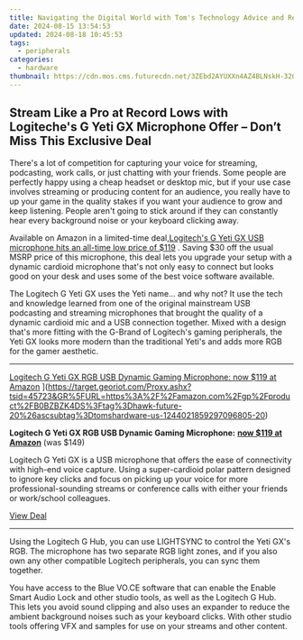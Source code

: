 ```yaml
---
title: Navigating the Digital World with Tom's Technology Advice and Reviews
date: 2024-08-15 13:54:53
updated: 2024-08-18 10:45:53
tags:
  - peripherals
categories:
  - hardware
thumbnail: https://cdn.mos.cms.futurecdn.net/3ZEbd2AYUXXn4AZ4BLNskH-320-80.jpg
---
```


## Stream Like a Pro at Record Lows with Logiteche's G Yeti GX Microphone Offer – Don’t Miss This Exclusive Deal

There's a lot of competition for capturing your voice for streaming, podcasting, work calls, or just chatting with your friends. Some people are perfectly happy using a cheap headset or desktop mic, but if your use case involves streaming or producing content for an audience, you really have to up your game in the quality stakes if you want your audience to grow and keep listening. People aren't going to stick around if they can constantly hear every background noise or your keyboard clicking away.

 Available on Amazon in a limited-time deal,[Logitech's G Yeti GX USB microphone hits an all-time low price of $119](https://target.georiot.com/Proxy.ashx?tsid=45723&GR%5FURL=https%3A%2F%2Famazon.com%2Fgp%2Fproduct%2FB0BZBZK4DS%3Ftag%3Dhawk-future-20%26ascsubtag%3Dtomshardware-us-4846637054483727915-20) . Saving $30 off the usual MSRP price of this microphone, this deal lets you upgrade your setup with a dynamic cardioid microphone that's not only easy to connect but looks good on your desk and uses some of the best voice software available.

 The Logitech G Yeti GX uses the Yeti name... and why not? It use the tech and knowledge learned from one of the original mainstream USB podcasting and streaming microphones that brought the quality of a dynamic cardioid mic and a USB connection together. Mixed with a design that's more fitting with the G-Brand of Logitech's gaming peripherals, the Yeti GX looks more modern than the traditional Yeti's and adds more RGB for the gamer aesthetic.

---

[Logitech G Yeti GX RGB USB Dynamic Gaming Microphone: now $119 at Amazon](https://cdn.mos.cms.futurecdn.net/LMEShHxCcdvYyvry5MV6Z7-200-100.png "Logitech G Yeti GX RGB USB Dynamic Gaming Microphone: now $119 at Amazon") ](https://target.georiot.com/Proxy.ashx?tsid=45723&GR%5FURL=https%3A%2F%2Famazon.com%2Fgp%2Fproduct%2FB0BZBZK4DS%3Ftag%3Dhawk-future-20%26ascsubtag%3Dtomshardware-us-1244021859297096805-20)

 **Logitech G Yeti GX RGB USB Dynamic Gaming Microphone:** [**now $119 at Amazon**](https://target.georiot.com/Proxy.ashx?tsid=45723&GR%5FURL=https%3A%2F%2Famazon.com%2Fgp%2Fproduct%2FB0BZBZK4DS%3Ftag%3Dhawk-future-20%26ascsubtag%3Dtomshardware-us-7770425906575096513-20) (was $149)  
  
 Logitech G Yeti GX is a USB microphone that offers the ease of connectivity with high-end voice capture. Using a super-cardioid polar pattern designed to ignore key clicks and focus on picking up your voice for more professional-sounding streams or conference calls with either your friends or work/school colleagues.

[View Deal](https://target.georiot.com/Proxy.ashx?tsid=45723&GR%5FURL=https%3A%2F%2Famazon.com%2Fgp%2Fproduct%2FB0BZBZK4DS%3Ftag%3Dhawk-future-20%26ascsubtag%3Dtomshardware-us-1244021859297096805-20)

---

 Using the Logitech G Hub, you can use LIGHTSYNC to control the Yeti GX's RGB. The microphone has two separate RGB light zones, and if you also own any other compatible Logitech peripherals, you can sync them together.

 You have access to the Blue VO.CE software that can enable the Enable Smart Audio Lock and other studio tools, as well as the Logitech G Hub. This lets you avoid sound clipping and also uses an expander to reduce the ambient background noises such as your keyboard clicks. With other studio tools offering VFX and samples for use on your streams and other content.


<ins class="adsbygoogle"
     style="display:block"
     data-ad-format="autorelaxed"
     data-ad-client="ca-pub-7571918770474297"
     data-ad-slot="1223367746"></ins>



<ins class="adsbygoogle"
     style="display:block"
     data-ad-client="ca-pub-7571918770474297"
     data-ad-slot="8358498916"
     data-ad-format="auto"
     data-full-width-responsive="true"></ins>
